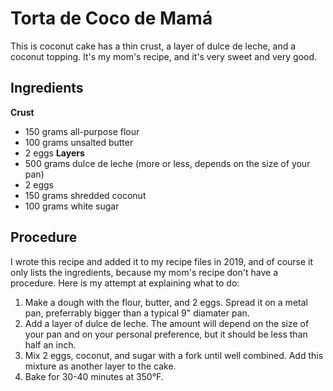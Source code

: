 # Torta de Coco de Mamá

This is coconut cake has a thin crust, a layer of dulce de leche, and a coconut topping. It's my mom's recipe, and it's very sweet and very good.

## Ingredients
**Crust**
- 150 grams all-purpose flour
- 100 grams unsalted butter
- 2 eggs
**Layers**
- 500 grams dulce de leche (more or less, depends on the size of your pan)
- 2 eggs
- 150 grams shredded coconut
- 100 grams white sugar

## Procedure
I wrote this recipe and added it to my recipe files in 2019, and of course it only lists the ingredients, because my mom's recipe don't have a procedure. Here is my attempt at explaining what to do:

1. Make a dough with the flour, butter, and 2 eggs. Spread it on a metal pan, preferrably bigger than a typical 9" diamater pan.
2. Add a layer of dulce de leche. The amount will depend on the size of your pan and on your personal preference, but it should be less than half an inch. 
3. Mix 2 eggs, coconut, and sugar with a fork until well combined. Add this mixture as another layer to the cake.
4. Bake for 30-40 minutes at 350°F.